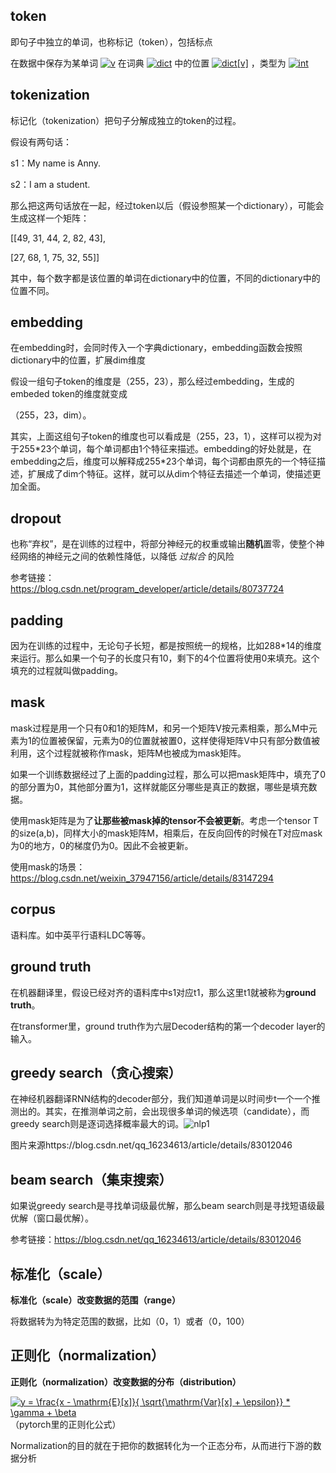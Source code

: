 ## token

即句子中独立的单词，也称标记（token），包括标点

在数据中保存为某单词 <a href="https://www.codecogs.com/eqnedit.php?latex=v" target="_blank"><img src="https://latex.codecogs.com/gif.latex?v" title="v" /></a> 在词典 <a href="https://www.codecogs.com/eqnedit.php?latex=dict" target="_blank"><img src="https://latex.codecogs.com/gif.latex?dict" title="dict" /></a> 中的位置 <a href="https://www.codecogs.com/eqnedit.php?latex=dict[v]" target="_blank"><img src="https://latex.codecogs.com/gif.latex?dict[v]" title="dict[v]" /></a> ，类型为 <a href="https://www.codecogs.com/eqnedit.php?latex=int" target="_blank"><img src="https://latex.codecogs.com/gif.latex?int" title="int" /></a> 

## tokenization

标记化（tokenization）把句子分解成独立的token的过程。

假设有两句话：

s1：My name is Anny.

s2：I am a student.

那么把这两句话放在一起，经过token以后（假设参照某一个dictionary），可能会生成这样一个矩阵：

[[49, 31, 44,  2, 82, 43],

   [27, 68,  1, 75, 32, 55]]

其中，每个数字都是该位置的单词在dictionary中的位置，不同的dictionary中的位置不同。

## embedding

在embedding时，会同时传入一个字典dictionary，embedding函数会按照dictionary中的位置，扩展dim维度

假设一组句子token的维度是（255，23），那么经过embedding，生成的embeded token的维度就变成

（255，23，dim）。

其实，上面这组句子token的维度也可以看成是（255，23，1），这样可以视为对于255*23个单词，每个单词都由1个特征来描述。embedding的好处就是，在embedding之后，维度可以解释成255\*23个单词，每个词都由原先的一个特征描述，扩展成了dim个特征。这样，就可以从dim个特征去描述一个单词，使描述更加全面。

## dropout

也称“弃权”，是在训练的过程中，将部分神经元的权重或输出**随机**置零，使整个神经网络的神经元之间的依赖性降低，以降低 *过拟合* 的风险

参考链接：https://blog.csdn.net/program_developer/article/details/80737724

## padding

因为在训练的过程中，无论句子长短，都是按照统一的规格，比如288*14的维度来运行。那么如果一个句子的长度只有10，剩下的4个位置将使用0来填充。这个填充的过程就叫做padding。

## mask

mask过程是用一个只有0和1的矩阵M，和另一个矩阵V按元素相乘，那么M中元素为1的位置被保留，元素为0的位置就被置0，这样使得矩阵V中只有部分数值被利用，这个过程就被称作mask，矩阵M也被成为mask矩阵。

如果一个训练数据经过了上面的padding过程，那么可以把mask矩阵中，填充了0的部分置为0，其他部分置为1，这样就能区分哪些是真正的数据，哪些是填充数据。

使用mask矩阵是为了**让那些被mask掉的tensor不会被更新**。考虑一个tensor T的size(a,b)，同样大小的mask矩阵M，相乘后，在反向回传的时候在T对应mask为0的地方，0的梯度仍为0。因此不会被更新。

使用mask的场景：https://blog.csdn.net/weixin_37947156/article/details/83147294

## corpus

语料库。如中英平行语料LDC等等。

## ground truth

在机器翻译里，假设已经对齐的语料库中s1对应t1，那么这里t1就被称为**ground truth**。

在transformer里，ground truth作为六层Decoder结构的第一个decoder layer的输入。

## greedy search（贪心搜索）

在神经机器翻译RNN结构的decoder部分，我们知道单词是以时间步t一个一个推测出的。其实，在推测单词之前，会出现很多单词的候选项（candidate），而greedy search则是逐词选择概率最大的词。![nlp1](C:\Users\dragon\Desktop\mds\nlp1.png)

图片来源https://blog.csdn.net/qq_16234613/article/details/83012046

## beam search（集束搜索）

如果说greedy search是寻找单词级最优解，那么beam search则是寻找短语级最优解（窗口最优解）。

参考链接：https://blog.csdn.net/qq_16234613/article/details/83012046

## 标准化（scale）

**标准化（scale）改变数据的范围（range）**

将数据转为为特定范围的数据，比如（0，1）或者（0，100）

## 正则化（normalization） 

**正则化（normalization）改变数据的分布（distribution）**

<a href="https://www.codecogs.com/eqnedit.php?latex=y&space;=&space;\frac{x&space;-&space;\mathrm{E}[x]}{&space;\sqrt{\mathrm{Var}[x]&space;&plus;&space;\epsilon}}&space;*&space;\gamma&space;&plus;&space;\beta" target="_blank"><img src="https://latex.codecogs.com/gif.latex?y&space;=&space;\frac{x&space;-&space;\mathrm{E}[x]}{&space;\sqrt{\mathrm{Var}[x]&space;&plus;&space;\epsilon}}&space;*&space;\gamma&space;&plus;&space;\beta" title="y = \frac{x - \mathrm{E}[x]}{ \sqrt{\mathrm{Var}[x] + \epsilon}} * \gamma + \beta" /></a> （pytorch里的正则化公式）

Normalization的目的就在于把你的数据转化为一个正态分布，从而进行下游的数据分析

```latex

```



